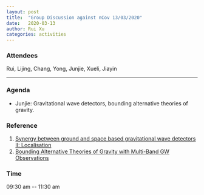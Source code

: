 ```yaml
---
layout: post
title:  "Group Discussion against nCov 13/03/2020"
date:   2020-03-13
author: Rui Xu
categories: activities
---
```



### Attendees

Rui, Lijing, Chang, Yong, Junjie, Xueli, Jiayin


---

### Agenda

- Junjie: Gravitational wave detectors, bounding alternative theories of gravity.


### Reference

1. [Synergy between ground and space based gravitational wave detectors II: Localisation](https://arxiv.org/abs/1805.08070)
2. [Bounding Alternative Theories of Gravity with Multi-Band GW Observations](https://arxiv.org/abs/1905.13460)


### Time

09:30 am -- 11:30 am
